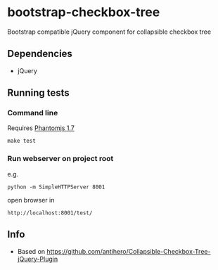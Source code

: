 # bootstrap-checkbox-tree 

Bootstrap compatible jQuery component for collapsible checkbox tree

## Dependencies ##

- jQuery

## Running tests

### Command line

Requires [Phantomjs 1.7](http://phantomjs.org/)

    make test


### Run webserver on project root

  e.g. 
  
    python -m SimpleHTTPServer 8001
    
  open browser in 
  
    http://localhost:8001/test/

## Info

- Based on 
https://github.com/antihero/Collapsible-Checkbox-Tree-jQuery-Plugin

